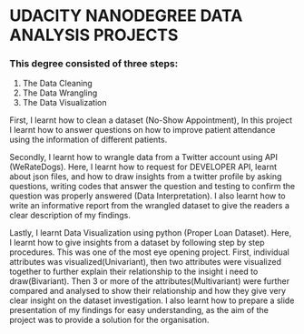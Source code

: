 #  UDACITY NANODEGREE DATA ANALYSIS PROJECTS
### This degree consisted of three steps:
1. The Data Cleaning
2. The Data Wrangling
3. The Data Visualization


First, I learnt how to clean a dataset (No-Show Appointment), In this project I learnt how to answer questions on how to improve patient attendance using the information of different patients.


Secondly, I learnt how to wrangle data from a Twitter account using API (WeRateDogs). Here, I learnt how to request for DEVELOPER API, learnt about json files, and how to draw insights from a twitter profile by asking questions, writing codes that answer the question and testing to confirm the question was properly answered (Data Interpretation). I also learnt how to write an informative report from the wrangled dataset to give the readers a clear description of my findings.


Lastly, I learnt Data Visualization using python (Proper Loan Dataset). Here, I learnt how to give insights from a dataset by following step by step procedures. This was one of the most eye opening project. First, individual attributes was visualized(Univariant), then two attributes were visualized together to further explain their relationship to the insight i need to draw(Bivariant). Then 3 or more of the attributes(Multivariant) were further compared and analysed to show their relationship and how they give very clear insight on the dataset investigation. I also learnt how to prepare a slide presentation of my findings for easy understanding, as the aim of the project was to provide a solution for the organisation.

